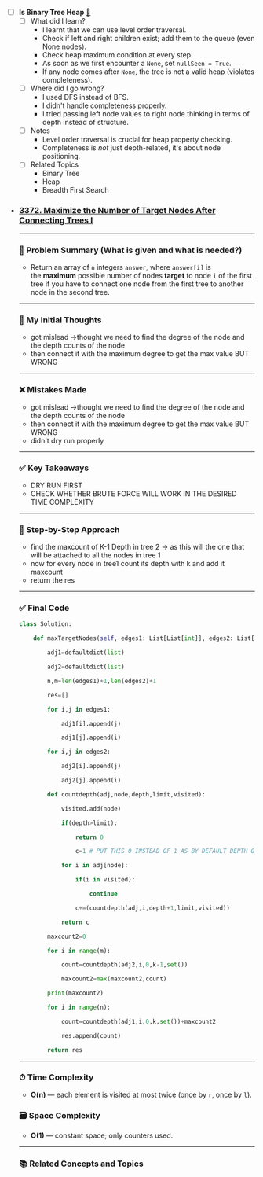
- [ ] **Is Binary Tree Heap** [🔗](https://www.geeksforgeeks.org/problems/is-binary-tree-heap/1)
    - [ ] What did I learn?
        - I learnt that we can use level order traversal.
        - Check if left and right children exist; add them to the queue (even None nodes).
        - Check heap maximum condition at every step.
        - As soon as we first encounter a `None`, set `nullSeen = True`.
        - If any node comes after `None`, the tree is not a valid heap (violates completeness).
    - [ ] Where did I go wrong?
        - I used DFS instead of BFS.
        - I didn't handle completeness properly.
        - I tried passing left node values to right node thinking in terms of depth instead of structure.
    - [ ] Notes
        - Level order traversal is crucial for heap property checking.
        - Completeness is *not* just depth-related, it's about node positioning.
    - [ ] Related Topics
        - Binary Tree
        - Heap
        - Breadth First Search



	
- ### [3372. Maximize the Number of Target Nodes After Connecting Trees I](https://leetcode.com/problems/maximize-the-number-of-target-nodes-after-connecting-trees-i/)
    
    ---

    ### 🧾 Problem Summary (What is given and what is needed?) 
    - Return an array of `n` integers `answer`, where `answer[i]` is the **maximum** possible number of nodes **target** to node `i` of the first tree if you have to connect one node from the first tree to another node in the second tree.

    ---

    ### 💭 My Initial Thoughts
    - got mislead ->thought we need to find the degree of the node and the depth counts of the node
    - then connect it with the maximum degree to get the max value BUT WRONG

    ---

    ### ❌ Mistakes Made
    -  got mislead ->thought we need to find the degree of the node and the depth counts of the node
    - then connect it with the maximum degree to get the max value BUT WRONG
    - didn't  dry run properly
    
    ---

    ### ✅ Key Takeaways
    - DRY RUN FIRST
    - CHECK WHETHER BRUTE FORCE WILL WORK IN THE DESIRED TIME COMPLEXITY

    ---

    ### 🧭 Step-by-Step Approach
	- find the maxcount of K-1 Depth  in tree 2 -> as this will the one that will be attached to all the nodes in tree 1
	- now for every node in tree1 count its depth with k and add it maxcount
	- return the res
    
    ---

    ### ✅ Final Code

    ```python
    class Solution:
	
	    def maxTargetNodes(self, edges1: List[List[int]], edges2: List[List[int]], k: int) -> List[int]:
	
	        adj1=defaultdict(list)
	
	        adj2=defaultdict(list)
	
	        n,m=len(edges1)+1,len(edges2)+1
	
	        res=[]
	
	        for i,j in edges1:
	
	            adj1[i].append(j)
	
	            adj1[j].append(i)
	
	        for i,j in edges2:
	
	            adj2[i].append(j)
	
	            adj2[j].append(i)
	
	        def countdepth(adj,node,depth,limit,visited):
	
	            visited.add(node)
	
	            if(depth>limit):
	
	                return 0
	
		            c=1 # PUT THIS 0 INSTEAD OF 1 AS BY DEFAULT DEPTH OF 0 IS ALSO TO BE COUNTED
	
	            for i in adj[node]:
	
	                if(i in visited):
	
	                    continue
	
	                c+=(countdepth(adj,i,depth+1,limit,visited))
	
	            return c
	
	        maxcount2=0
	
	        for i in range(m):
	
	            count=countdepth(adj2,i,0,k-1,set())
	
	            maxcount2=max(maxcount2,count)
	
	        print(maxcount2)
	
	        for i in range(n):
	
	            count=countdepth(adj1,i,0,k,set())+maxcount2
	
	            res.append(count)
	
	        return res
    ```

    ---

    ### ⏱ Time Complexity
    - **O(n)** — each element is visited at most twice (once by `r`, once by `l`).

    ### 🗃 Space Complexity
    - **O(1)** — constant space; only counters used.

    ---

    ### 📚 Related Concepts and Topics

